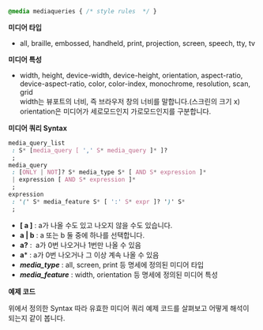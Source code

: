 
```css
@media mediaqueries { /* style rules  */ }
```

**미디어 타입**
-   all, braille, embossed, handheld, print, projection, screen, speech, tty, tv

**미디어 특성**
-   width, height, device-width, device-height, orientation, aspect-ratio, device-aspect-ratio, color, color-index, monochrome, resolution, scan, grid  
width는 뷰포트의 너비, 즉 브라우저 창의 너비를 말합니다.(스크린의 크기 x)
orientation은 미디어가 세로모드인지 가로모드인지를 구분합니다.

**미디어 쿼리 Syntax**
```css
media_query_list
 : S* [media_query [ ',' S* media_query ]* ]?
 ;
media_query
 : [ONLY | NOT]? S* media_type S* [ AND S* expression ]*
 | expression [ AND S* expression ]*
 ;
expression
 : '(' S* media_feature S* [ ':' S* expr ]? ')' S*
 ;
```

-   **[ a ]** : a가 나올 수도 있고 나오지 않을 수도 있습니다.
-   **a | b** : a 또는 b 둘 중에 하나를 선택합니다.  
-   **a?** :  a가 0번 나오거나 1번만 나올 수 있음
-   **a*** : a가 0번 나오거나 그 이상 계속 나올 수 있음
-   **_media_type_** : all, screen, print 등 명세에 정의된 미디어 타입
-   _**media_feature**_ : width, orientation 등 명세에 정의된 미디어 특성

**예제 코드**  

위에서 정의한 Syntax 따라 유효한 미디어 쿼리 예제 코드를 살펴보고 어떻게 해석이 되는지 같이 봅니다.

